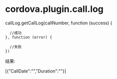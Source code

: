 # cordova.plugin.call.log

callLog.getCallLog(callNumber, function (success) {

      //成功
    }, function (error) {
    
      //失败
    })

结果:

  [{"CallDate":"","Duration":""}]
